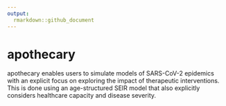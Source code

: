 ```yaml
---
output:
  rmarkdown::github_document
---
```


<!-- README.md is generated from README.Rmd. Please edit that file -->



# apothecary


apothecary enables users to simulate models of SARS-CoV-2 epidemics with an explicit focus on exploring the impact of therapeutic interventions. This is done using an age-structured SEIR model that also explicitly considers healthcare capacity and disease severity. 
